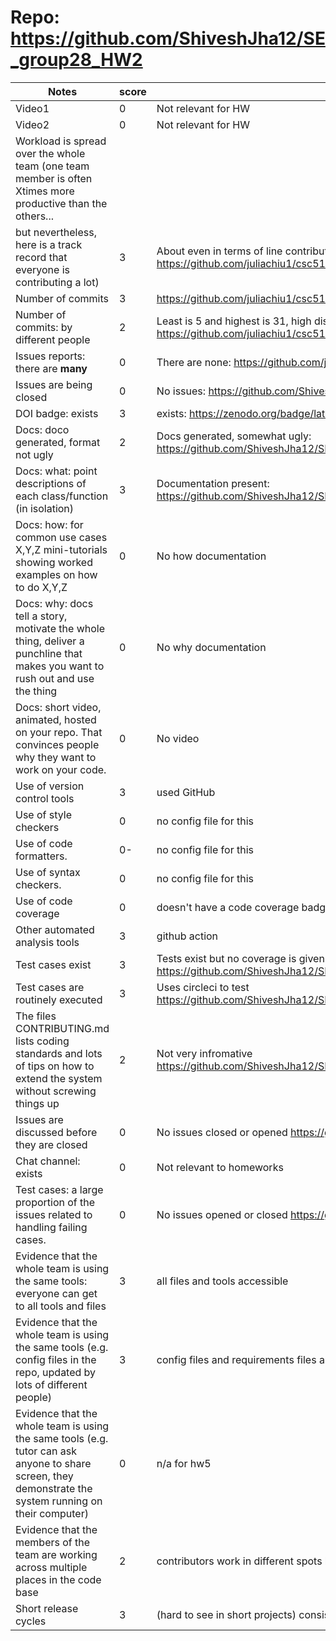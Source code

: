 # Repo: https://github.com/ShiveshJha12/SE_group28_HW2

| Notes                                                        | score | evidence                                                     |
| ------------------------------------------------------------ | ----- | ------------------------------------------------------------ |
| Video1                                                       | 0     | Not relevant for HW                                          |
| Video2                                                       | 0     | Not relevant for HW                                          |
| Workload is spread over the whole team (one team member is often Xtimes more productive than the others... |       |                                                              |
| but nevertheless, here is a track record that everyone is contributing a lot) | 3     | About even in terms of line contributions (excluding documentation generator code): https://github.com/juliachiu1/csc510_g4_hw2345/graphs/contributors |
| Number of commits                                            | 3     | https://github.com/juliachiu1/csc510_g4_hw2345/pulse         |
| Number of commits: by different people                       | 2     | Least is 5 and highest is 31, high disparity: https://github.com/juliachiu1/csc510_g4_hw2345/graphs/contributors |
| Issues reports: there are **many**                           | 0     | There are none: https://github.com/juliachiu1/csc510_g4_hw2345/issues |
| Issues are being closed                                      | 0     | No issues: https://github.com/ShiveshJha12/SE_group28_HW2/issues |
| DOI badge: exists                                            | 3     | exists: https://zenodo.org/badge/latestdoi/532298273         |
| Docs: doco generated, format not ugly                        | 2     | Docs generated, somewhat ugly: https://github.com/ShiveshJha12/SE_group28_HW2/tree/main/docs |
| Docs: what: point descriptions of each class/function (in isolation) | 3     | Documentation present: https://github.com/ShiveshJha12/SE_group28_HW2/tree/main/docs |
| Docs: how: for common use cases X,Y,Z mini-tutorials showing worked examples on how to do X,Y,Z | 0     | No how documentation                                         |
| Docs: why: docs tell a story, motivate the whole thing, deliver a punchline that makes you want to rush out and use the thing | 0     | No why documentation                                         |
| Docs: short video, animated, hosted on your repo. That convinces people why they want to work on your code. | 0     | No video                                                     |
| Use of version control tools                                 | 3     | used GitHub                                                  |
| Use of style checkers                                        | 0     | no config file for this                                      |
| Use of code formatters.                                      | 0-    | no config file for this                                      |
| Use of syntax checkers.                                      | 0     | no config file for this                                      |
| Use of code coverage                                         | 0     | doesn't have a code coverage badge yet                       |
| Other automated analysis tools                               | 3     | github action                                                |
| Test cases exist                                             | 3     | Tests exist but no coverage is given https://github.com/ShiveshJha12/SE_group28_HW2/blob/main/test/test_egfunctions.py |
| Test cases are routinely executed                            | 3     | Uses circleci to test https://github.com/ShiveshJha12/SE_group28_HW2/blob/main/.circleci/config.yml |
| The files CONTRIBUTING.md lists coding standards and lots of tips on how to extend the system without screwing things up | 2     | Not very infromative https://github.com/ShiveshJha12/SE_group28_HW2/blob/main/CONTRIBUTING.md |
| Issues are discussed before they are closed                  | 0     | No issues closed or opened https://github.com/ShiveshJha12/SE_group28_HW2/issues |
| Chat channel: exists                                         | 0     | Not relevant to homeworks                                    |
| Test cases: a large proportion of the issues related to handling failing cases. | 0     | No issues opened or closed https://github.com/ShiveshJha12/SE_group28_HW2/issues |
| Evidence that the whole team is using the same tools: everyone can get to all tools and files | 3     | all files and tools accessible                               |
| Evidence that the whole team is using the same tools (e.g. config files in the repo, updated by lots of different people) | 3     | config files and requirements files are in repo              |
| Evidence that the whole team is using the same tools (e.g. tutor can ask anyone to share screen, they demonstrate the system running on their computer) | 0     | n/a for hw5                                                  |
| Evidence that the members of the team are working across multiple places in the code base | 2     | contributors work in different spots but slightly [imbalanced](https://github.com/ShiveshJha12/SE_group28_HW2/graphs/contributors) |
| Short release cycles                                         | 3     | (hard to see in short projects) consistent and frequent commits |
